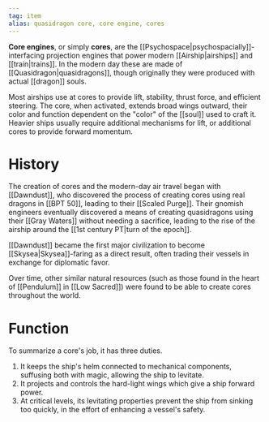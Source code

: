 ```yaml
---
tag: item
alias: quasidragon core, core engine, cores
---
```

**Core engines**, or simply **cores**, are the [[Psychospace|psychospacially]]-interfacing projection engines that power modern [[Airship|airships]] and [[train|trains]]. In the modern day these are made of [[Quasidragon|quasidragons]], though originally they were produced with actual [[dragon]] souls. 

Most airships use at cores to provide lift, stability, thrust force, and efficient steering. The core, when activated, extends broad wings outward, their color and function dependent on the "color" of the [[soul]] used to craft it. Heavier ships usually require additional mechanisms for lift, or additional cores to provide forward momentum.
# History
The creation of cores and the modern-day air travel began with [[Dawndust]], who discovered the process of creating cores using real dragons in [[BPT 50]], leading to their [[Scaled Purge]]. Their gnomish engineers eventually discovered a means of creating quasidragons using their [[Gray Waters]] without needing a sacrifice, leading to the rise of the airship around the [[1st century PT|turn of the epoch]].

[[Dawndust]] became the first major civilization to become [[Skysea|Skysea]]-faring as a direct result, often trading their vessels in exchange for diplomatic favor. 

Over time, other similar natural resources (such as those found in the heart of [[Pendulum]] in [[Low Sacred]]) were found to be able to create cores throughout the world.

# Function
 To summarize a core's job, it has three duties.
 
1) It keeps the ship's helm connected to mechanical components, suffusing both with magic, allowing the ship to levitate.
2) It projects and controls the hard-light wings which give a ship forward power.
3) At critical levels, its levitating properties prevent the ship from sinking too quickly, in the effort of enhancing a vessel's safety.